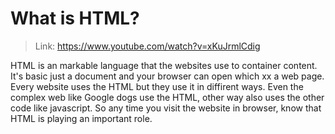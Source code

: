 # What is HTML?

> Link: https://www.youtube.com/watch?v=xKuJrmlCdig

HTML is an markable language that the websites use to container content. It's basic just a document and your browser can open which xx a web page. Every website uses the HTML but they use it in diffirent ways. Even the complex web like Google dogs use the HTML, other way also uses the other code like javascript. So any time you visit the website in browser, know that HTML is playing an important role.
